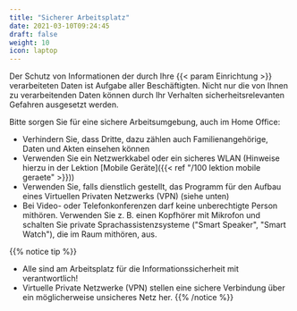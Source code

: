 ```yaml
---
title: "Sicherer Arbeitsplatz"
date: 2021-03-10T09:24:45
draft: false
weight: 10
icon: laptop
---
```

Der Schutz von Informationen der durch Ihre {{< param Einrichtung >}} verarbeiteten Daten ist Aufgabe aller Beschäftigten. Nicht nur die von Ihnen zu verarbeitenden Daten können durch Ihr Verhalten sicherheitsrelevanten Gefahren ausgesetzt werden.

Bitte sorgen Sie für eine sichere Arbeitsumgebung, auch im Home Office:
- Verhindern Sie, dass Dritte, dazu zählen auch Familienangehörige, Daten und Akten einsehen können
- Verwenden Sie ein Netzwerkkabel oder ein sicheres WLAN (Hinweise hierzu in der Lektion [Mobile Geräte]({{< ref "/100 lektion mobile geraete" >}}))
- Verwenden Sie, falls dienstlich gestellt, das Programm für den Aufbau eines Virtuellen Privaten Netzwerks (VPN) (siehe unten)
- Bei Video- oder Telefonkonferenzen darf keine unberechtigte Person mithören. Verwenden Sie z. B. einen Kopfhörer mit Mikrofon und schalten Sie private Sprachassistenzsysteme ("Smart Speaker", "Smart Watch"), die im Raum mithören, aus.

{{% notice tip %}}
- Alle sind am Arbeitsplatz für die Informationssicherheit mit verantwortlich!
- Virtuelle Private Netzwerke (VPN) stellen eine sichere Verbindung über ein möglicherweise unsicheres Netz her.
{{% /notice %}}
